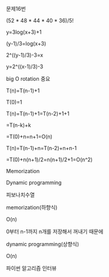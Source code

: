 문제16번

(52 * 48 * 44 * 40 * 36)/5!



y=3log(x+3)+1

(y-1)/3=log(x+3)

2^((y-1)/3)-3=x

y=2^((x-1)/3)-3



big O rotation 중요



T(n)=T(n-1)+1

T(0)=1

T(n)=T(n-1)+1=T(n-2)+1+1

=T(n-k)+k

=T(0)+n=n+1=O(n)



T(n)=T(n-1)+n=T(n-2)+n+n-1

=T(0)+n(n+1)/2=n(n+1)/2+1=O(n^2)



Memorization

Dynamic programming



피보나치수열

memorization(하향식)

O(n)

0부터 n-1까지 n개를 저장해서 꺼내기 때문에

dynamic programming(상향식)

O(n)



파이썬 알고리즘 인터뷰

